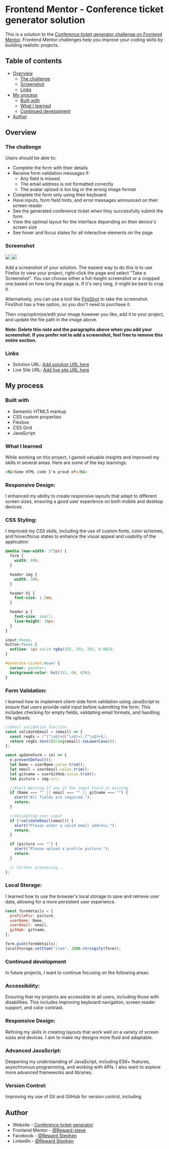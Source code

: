 # Frontend Mentor - Conference ticket generator solution

This is a solution to the [Conference ticket generator challenge on Frontend Mentor](https://www.frontendmentor.io/challenges/conference-ticket-generator-oq5gFIU12w). Frontend Mentor challenges help you improve your coding skills by building realistic projects.

## Table of contents

- [Overview](#overview)
  - [The challenge](#the-challenge)
  - [Screenshot](#screenshot)
  - [Links](#links)
- [My process](#my-process)
  - [Built with](#built-with)
  - [What I learned](#what-i-learned)
  - [Continued development](#continued-development)
- [Author](#Reward-Stephen)

## Overview

### The challenge

Users should be able to:

- Complete the form with their details
- Receive form validation messages if:
  - Any field is missed
  - The email address is not formatted correctly
  - The avatar upload is too big or the wrong image format
- Complete the form only using their keyboard
- Have inputs, form field hints, and error messages announced on their screen reader
- See the generated conference ticket when they successfully submit the form
- View the optimal layout for the interface depending on their device's screen size
- See hover and focus states for all interactive elements on the page

### Screenshot

![](./img/homepage.png)
![](./img/previewpage.png)

Add a screenshot of your solution. The easiest way to do this is to use Firefox to view your project, right-click the page and select "Take a Screenshot". You can choose either a full-height screenshot or a cropped one based on how long the page is. If it's very long, it might be best to crop it.

Alternatively, you can use a tool like [FireShot](https://getfireshot.com/) to take the screenshot. FireShot has a free option, so you don't need to purchase it.

Then crop/optimize/edit your image however you like, add it to your project, and update the file path in the image above.

**Note: Delete this note and the paragraphs above when you add your screenshot. If you prefer not to add a screenshot, feel free to remove this entire section.**

### Links

- Solution URL: [Add solution URL here](https://github.com/Reward-steve/conference-ticket-generator-main)
- Live Site URL: [Add live site URL here](https://conference-ticket-generator-gamma.vercel.app/)

## My process

### Built with

- Semantic HTML5 markup
- CSS custom properties
- Flexbox
- CSS Grid
- JavaScript

### What I learned

While working on this project, I gained valuable insights and improved my skills in several areas. Here are some of the key learnings:

```html
<h1>Some HTML code I'm proud of</h1>
```

### Responsive Design:

I enhanced my ability to create responsive layouts that adapt to different screen sizes, ensuring a good user experience on both mobile and desktop devices.

### CSS Styling:

I improved my CSS skills, including the use of custom fonts, color schemes, and hover/focus states to enhance the visual appeal and usability of the application

```css
@media (max-width: 375px) {
  form {
    width: 80%;
  }

  header img {
    width: 30%;
  }

  header h1 {
    font-size: 1.5em;
  }

  header p {
    font-size: small;
    line-height: 30px;
  }
}

input:focus,
button:focus {
  outline: 1px solid rgba(255, 255, 255, 0.801);
}

#Generate-ticket:hover {
  cursor: pointer;
  background-color: hsl(252, 6%, 83%);
}
```

### Form Validation:

I learned how to implement client-side form validation using JavaScript to ensure that users provide valid input before submitting the form. This includes checking for empty fields, validating email formats, and handling file uploads.

```js
//Email validation function
const validateEmail = (email) => {
  const regEx = /^[^\s@]+@[^\s@]+\.[^\s@]+$/;
  return regEx.test(String(email).toLowerCase());
};

const updateForm = (e) => {
  e.preventDefault();
  let Name = userName.value.trim();
  let email = userEmail.value.trim();
  let gitname = userGitHub.value.trim();
  let picture = img.src;

  //Alert Warning if any of the input field is missing
  if (Name === "" || email === "" || gitname === "") {
    alert("All fields are required.");
    return;
  }

  //Validating user input
  if (!validateEmail(email)) {
    alert("Please enter a valid email address.");
    return;
  }

  if (picture === "") {
    alert("Please upload a profile picture.");
    return;
  }

  // Further processing...
};
```

### Local Storage:

I learned how to use the browser's local storage to save and retrieve user data, allowing for a more persistent user experience.

```js
const formdetails = {
  profilePic: picture,
  userName: Name,
  userEmail: email,
  gitHub: gitname,
};

form.push(formdetails);
localStorage.setItem("item", JSON.stringify(form));
```

### Continued development

In future projects, I want to continue focusing on the following areas:

### Accessibility:

Ensuring that my projects are accessible to all users, including those with disabilities. This includes improving keyboard navigation, screen reader support, and color contrast.

### Responsive Design:

Refining my skills in creating layouts that work well on a variety of screen sizes and devices. I aim to make my designs more fluid and adaptable.

### Advanced JavaScript:

Deepening my understanding of JavaScript, including ES6+ features, asynchronous programming, and working with APIs. I also want to explore more advanced frameworks and libraries.

### Version Control:

Improving my use of Git and GitHub for version control, including

## Author

- Website - [Conference ticket generator](https://conference-ticket-generator-gamma.vercel.app/)
- Frontend Mentor - [@Reward-steve](https://www.frontendmentor.io/profile/Reward-steve)
- Facebook - [@Reward Stephen](https://web.facebook.com/reward.stephen/)
- LinkedIn - [@Reward Stephen](https://www.linkedin.com/in/reward-stephen-166021310)
